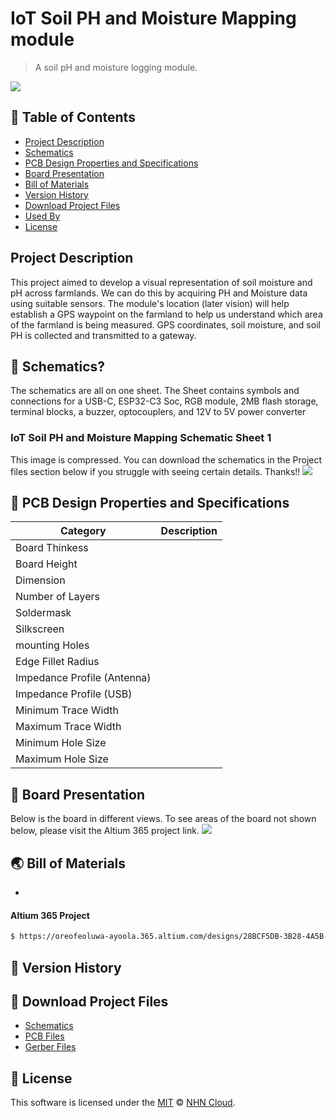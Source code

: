 # IoT Soil PH and Moisture Mapping module 
> A soil pH and moisture logging module.
<img src="https://github.com/user-attachments/assets/a2a56503-3629-4138-bb58-be04060bd364" />

## 🚩 Table of Contents

- [Project Description](#-project-description)
- [Schematics](#-schematics)
- [PCB Design Properties and Specifications](#-pcb-design-properties-and-specifications)
- [Board Presentation](#-board-presentation)
- [Bill of Materials](#-bill-of-materials)
- [Version History](#-version-history)
- [Download Project Files](#-download-project-files)
- [Used By](#-used-by)
- [License](#-license)


##  Project Description 
This project aimed to develop a visual representation of soil moisture and pH across farmlands. We can do this by acquiring PH and Moisture data using suitable sensors. The module's location (later vision) will help establish a GPS waypoint on the farmland to help us understand which area of the farmland is being measured. GPS coordinates, soil moisture, and soil PH is collected and transmitted to a gateway.


## 🤖 Schematics?

The schematics are all on one sheet. The Sheet contains symbols and connections for a USB-C, ESP32-C3 Soc, RGB module, 2MB flash storage, terminal blocks, a buzzer, optocouplers, and 12V to 5V power converter

### IoT Soil PH and Moisture Mapping Schematic Sheet 1
This image is compressed. You can download the schematics in the Project files section below if you struggle with seeing certain details. Thanks!!
<img src="https://github.com/user-attachments/assets/b11934f4-bb2f-49ea-b43e-d20f67230e7f" />


## 🎨 PCB Design Properties and Specifications
| Category | Description |
| --- | --- |
| Board Thinkess | |
| Board Height |  |
| Dimension |    |
| Number of Layers |    |
| Soldermask |  |
| Silkscreen |  |
| mounting Holes |  |
| Edge Fillet Radius |  |
| Impedance Profile (Antenna) |  |
| Impedance Profile (USB) |  |
| Minimum Trace Width  | |
| Maximum Trace Width |  |
| Minimum Hole Size  | |
| Maximum Hole Size |  |

## 🐾 Board Presentation 
Below is the board in different views. To see areas of the board not shown below, please visit the Altium 365 project link. 
<img src="https://github.com/user-attachments/assets/d7cab1d6-857d-4f20-b2da-4b56aaad9e8a" />



## 🌏 Bill of Materials



- 
#### Altium 365 Project

``` sh
$ https://oreofeoluwa-ayoola.365.altium.com/designs/28BCF5DB-3B28-4A5B-AA95-F2BDC21DAB44
```

## 💬 Version History
## 🍞 Download Project Files

- [Schematics](https://github.com/Oreoluwa-IVT/IoT-Soil-PH-and-Moisture-Mapping-module-Prototype-/blob/main/Altium%20Schematic%20Files.zip)
- [PCB Files](https://github.com/Oreoluwa-IVT/IoT-Soil-PH-and-Moisture-Mapping-module-Prototype-/blob/main/Altiium%20PCB%20Files.zip)
- [Gerber Files](https://github.com/Oreoluwa-IVT/IoT-Soil-PH-and-Moisture-Mapping-module-Prototype-/blob/main/GerberX2.zip)

## 📜 License
This software is licensed under the [MIT](https://github.com/nhn/tui.editor/blob/master/LICENSE) © [NHN Cloud](https://github.com/nhn).
